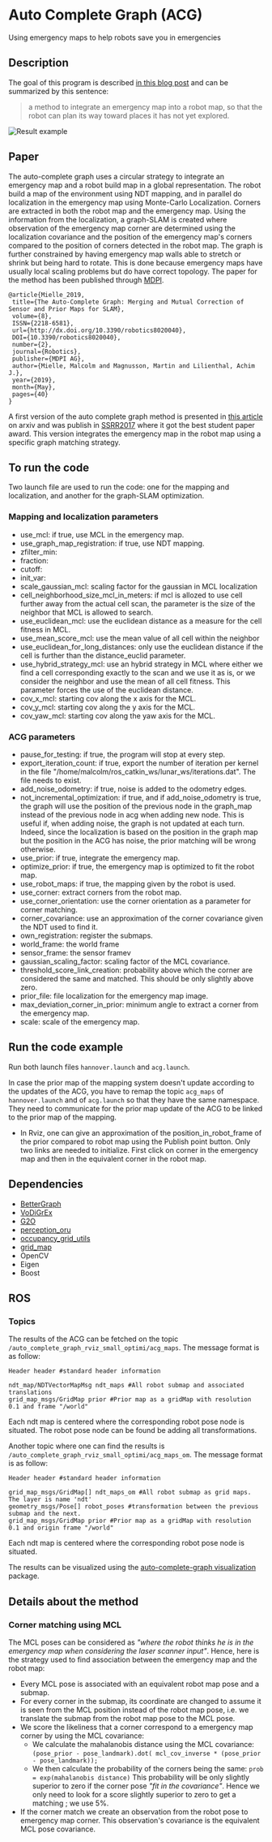 # Auto Complete Graph (ACG)

Using emergency maps to help robots save you in emergencies

## Description

The goal of this program is described [in this blog post](https://malcolmmielle.wordpress.com/2017/08/07/using-emergency-maps-to-help-robots-save-you-in-emergencies/) and can be summarized by this sentence:

> a method to integrate an emergency map into a robot map, so that the robot can plan its way toward places it has not yet explored.

![Result example](https://raw.githubusercontent.com/MalcolmMielle/Auto-Complete-Graph/SSRR2017/Images/result.png)

## Paper

The auto-complete graph uses a circular strategy to integrate an emergency map and a robot build map in a global representation. The robot build a map of the environment using NDT mapping, and in parallel do localization in the emergency map using Monte-Carlo Localization. Corners are extracted in both the robot map and the emergency map. Using the information from the localization, a graph-SLAM is created where observation of the emergency map corner are determined using the localization covariance and the position of the emergency map's corners compared to the position of corners detected in the robot map. The graph is further constrained by having emergency map walls able to stretch or shrink but being hard to rotate. This is done because emergency maps have usually local scaling problems but do have correct topology.
The paper for the method has been published through [MDPI](https://www.mdpi.com/2218-6581/8/2/40).

    @article{Mielle_2019,
     title={The Auto-Complete Graph: Merging and Mutual Correction of Sensor and Prior Maps for SLAM},
     volume={8},
     ISSN={2218-6581},
     url={http://dx.doi.org/10.3390/robotics8020040},
     DOI={10.3390/robotics8020040},
     number={2},
     journal={Robotics},
     publisher={MDPI AG},
     author={Mielle, Malcolm and Magnusson, Martin and Lilienthal, Achim J.},
     year={2019},
     month={May},
     pages={40}
    }

A first version of the auto complete graph method is presented in [this article](https://www.arxiv.org/abs/1702.05087) on arxiv and was publish in [SSRR2017](https://ieeexplore.ieee.org/abstract/document/8088137?reload=true) where it got the best student paper award. This version integrates the emergency map in the robot map using a specific graph matching strategy.

## To run the code

Two launch file are used to run the code: one for the mapping and localization, and another for the graph-SLAM optimization.

### Mapping and localization parameters

* use\_mcl: if true, use MCL in the emergency map.
* use\_graph\_map\_registration: if true, use NDT mapping.
* zfilter\_min:
* fraction:
* cutoff:
* init\_var:
* scale\_gaussian\_mcl: scaling factor for the gaussian in MCL localization
* cell\_neighborhood\_size\_mcl\_in\_meters: if mcl is allozed to use cell further away from the actual cell scan, the parameter is the size of the neighbor that MCL is allowed to search.
* use\_euclidean\_mcl: use the euclidean distance as a measure for the cell fitness in MCL.
* use\_mean\_score\_mcl: use the mean value of all cell within the neighbor
* use\_euclidean\_for\_long\_distances: only use the euclidean distance if the cell is further than the distance\_euclid parameter.
* use\_hybrid\_strategy\_mcl: use an hybrid strategy in MCL where either we find a cell corresponding exactly to the scan and we use it as is, or we consider the neighbor and use the mean of all cell fitness. This parameter forces the use of the euclidean distance.
* cov\_x\_mcl: starting cov along the x axis for the MCL.
* cov\_y\_mcl: starting cov along the y axis for the MCL.
* cov\_yaw\_mcl: starting cov along the yaw axis for the MCL.

### ACG parameters

* pause\_for\_testing: if true, the program will stop at every step.
* export\_iteration\_count: if true, export the number of iteration per kernel in the file "/home/malcolm/ros_catkin_ws/lunar_ws/iterations.dat". The file needs to exist.
* add\_noise\_odometry: if true, noise is added to the odometry edges.
* not\_incremental\_optimization: if true, and if add\_noise\_odometry is true, the graph will use the position of the previous node in the graph_map instead of the previous node in acg when adding new node. This is useful if, when adding noise, the graph is not updated at each turn. Indeed, since the localization is based on the position in the graph map but the position in the ACG has noise, the prior matching will be wrong otherwise.
* use\_prior: if true, integrate the emergency map.
* optimize\_prior: if true, the emergency map is optimized to fit the robot map.
* use\_robot\_maps: if true, the mapping given by the robot is used.
* use\_corner: extract corners from the robot map.
* use\_corner\_orientation: use the corner orientation as a parameter for corner matching.
* corner\_covariance: use an approximation of the corner covariance given the NDT used to find it.
* own\_registration: register the submaps.
* world\_frame: the world frame
* sensor\_frame: the sensor framev
* gaussian\_scaling\_factor: scaling factor of the MCL covariance.
* threshold\_score\_link\_creation: probability above which the corner are considered the same and matched. This should be only slightly above zero.
* prior\_file: file localization for the emergency map image.
* max\_deviation\_corner\_in\_prior: minimum angle to extract a corner from the emergency map.
* scale: scale of the emergency map.

<remap from="acg_node_localization/prior_ndt" to ="/ndt_map_init_mcl"/>

## Run the code example

Run both launch files `hannover.launch` and `acg.launch`.

In case the prior map of the mapping system doesn't update according to the updates of the ACG, you have to remap the topic `acg_maps` of `hannover.launch` and of `acg.launch` so that they have the same namespace.
They need to communicate for the prior map update of the ACG to be linked to the prior map of the mapping.

* In Rviz, one can give an approximation of the position\_in\_robot\_frame of the prior compared to robot map using the Publish point button. Only two links are needed to initialize. First click on corner in the emergency map and then in the equivalent corner in the robot map.

## Dependencies

* [BetterGraph](https://github.com/MalcolmMielle/BetterGraph)
* [VoDiGrEx](https://github.com/MalcolmMielle/VoDiGrEx)
* [G2O](https://github.com/RainerKuemmerle/g2o)
* [perception_oru](https://github.com/OrebroUniversity/perception_oru)
* [occupancy_grid_utils](https://github.com/clearpathrobotics/occupancy_grid_utils)
* [grid_map](https://github.com/ethz-asl/grid_map)
* OpenCV
* Eigen
* Boost

## ROS

### Topics

The results of the ACG can be fetched on the topic `/auto_complete_graph_rviz_small_optimi/acg_maps`. The message format is as follow:

```
Header header #standard header information

ndt_map/NDTVectorMapMsg ndt_maps #All robot submap and associated translations
grid_map_msgs/GridMap prior #Prior map as a gridMap with resolution 0.1 and frame "/world"
```

Each ndt map is centered where the corresponding robot pose node is situated. The robot pose node can be found be adding all transformations.

Another topic where one can find the results is `/auto_complete_graph_rviz_small_optimi/acg_maps_om`. The message format is as follow:

```
Header header #standard header information

grid_map_msgs/GridMap[] ndt_maps_om #All robot submap as grid maps. The layer is name 'ndt'
geometry_msgs/Pose[] robot_poses #transformation between the previous submap and the next.
grid_map_msgs/GridMap prior #Prior map as a gridMap with resolution 0.1 and origin frame "/world"
```

Each ndt map is centered where the corresponding robot pose node is situated.

The results can be visualized using the [auto-complete-graph visualization]() package.

## Details about the method

### Corner matching using MCL

The MCL poses can be considered as _"where the robot thinks he is in the emergency map when considering the laser scanner input"_. Hence, here is the strategy used to find association between the emergency map and the robot map:

* Every MCL pose is associated with an equivalent robot map pose and a submap.
* For every corner in the submap, its coordinate are changed to assume it is seen from the MCL position instead of the robot map pose, i.e. we translate the submap from the robot map pose to the MCL pose.
* We score the likeliness that a corner correspond to a emergency map corner by using the MCL covariance:
  * We calculate the mahalanobis distance using the MCL covariance: `(pose_prior - pose_landmark).dot( mcl_cov_inverse * (pose_prior - pose_landmark));`
  * We then calculate the probability of the corners being the same: `prob = exp(mahalanobis distance)`
 This probability will be only slightly superior to zero if the corner pose _"fit in the covariance"_. Hence we only need to look for a score slightly superior to zero to get a matching ; we use 5%.
* If the corner match we create an observation from the robot pose to emergency map corner. This observation's covariance is the equivalent MCL pose covariance.
